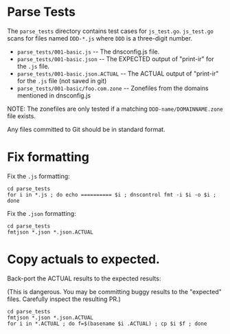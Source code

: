 
# Parse Tests

The `parse_tests` directory contains test cases for `js_test.go`.  `js_test.go`
scans for files named `DDD-*.js` where `DDD` is a three-digit number.

* `parse_tests/001-basic.js`  -- The dnsconfig.js file.
* `parse_tests/001-basic.json` -- The EXPECTED output of "print-ir" for the `.js` file.
* `parse_tests/001-basic.json.ACTUAL` -- The ACTUAL output of "print-ir" for the `.js` file (not saved in git)
* `parse_tests/001-basic/foo.com.zone` -- Zonefiles from the domains mentioned in dnsconfig.js

NOTE: The zonefiles are only tested if a matching `DDD-name/DOMAINNAME.zone` file exists.

Any files committed to Git should be in standard format.

# Fix formatting

Fix the `.js` formatting:

```
cd parse_tests
for i in *.js ; do echo ========== $i ; dnscontrol fmt -i $i -o $i ; done
```

Fix the `.json` formatting:

```
cd parse_tests
fmtjson *.json *.json.ACTUAL
```

# Copy actuals to expected.

Back-port the ACTUAL results to the expected results:

(This is dangerous. You may be committing buggy results to the "expected" files. Carefully inspect the resulting PR.)

```
cd parse_tests
fmtjson *.json *.json.ACTUAL
for i in *.ACTUAL ; do f=$(basename $i .ACTUAL) ; cp $i $f ; done
```
